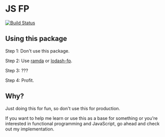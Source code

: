 # JS FP

[![Build Status](https://travis-ci.org/msrose/jsfp.svg?branch=master)](https://travis-ci.org/msrose/jsfp)

## Using this package

Step 1: Don't use this package.

Step 2: Use [ramda](http://ramdajs.com/) or [lodash-fp](https://github.com/lodash/lodash/wiki/FP-Guide).

Step 3: ???

Step 4: Profit.

## Why?

Just doing this for fun, so don't use this for production.

If you want to help me learn or use this as a base for something or you're
interested in functional programming and JavaScript, go ahead and check
out my implementation.
